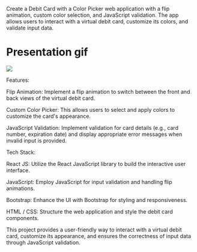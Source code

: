 


Create a Debit Card with a Color Picker web application with a flip animation, custom color selection, and JavaScript validation. The app allows users to interact with a virtual debit card, customize its colors, and validate input data.

# Presentation gif
![](https://github.com/AbhijeetShinde93/debitcard/blob/master/src/assets/ezgif.com-video-to-gif.gif)

Features:

Flip Animation: Implement a flip animation to switch between the front and back views of the virtual debit card.

Custom Color Picker: This allows users to select and apply colors to customize the card's appearance.

JavaScript Validation: Implement validation for card details (e.g., card number, expiration date) and display appropriate error messages when invalid input is provided.

Tech Stack:

React JS: Utilize the React JavaScript library to build the interactive user interface.

JavaScript: Employ JavaScript for input validation and handling flip animations.

Bootstrap: Enhance the UI with Bootstrap for styling and responsiveness.

HTML / CSS: Structure the web application and style the debit card components.

This project provides a user-friendly way to interact with a virtual debit card, customize its appearance, and ensures the correctness of input data through JavaScript validation.


